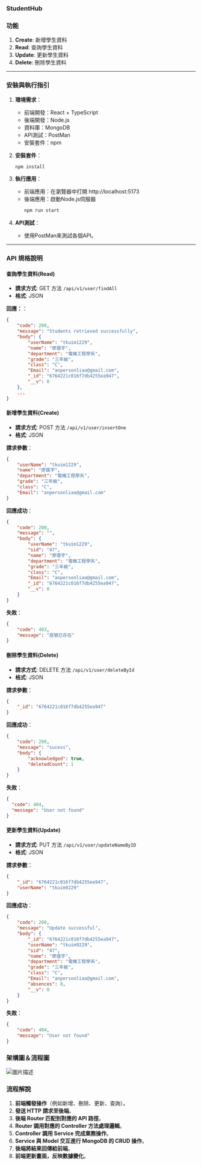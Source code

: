 ### **StudentHub**

### **功能**
1. **Create**: 新增學生資料
2. **Read**: 查詢學生資料
3. **Update**: 更新學生資料
4. **Delete**: 刪除學生資料

---

### **安裝與執行指引**
1. **環境需求**：
   - 前端開發：React + TypeScript
   - 後端開發：Node.js
   - 資料庫：MongoDB
   - API測試：PostMan
   - 安裝套件：npm

2. **安裝套件**：
   ```bash
   npm install
   ```

3. **執行應用**：
   - 前端應用：在瀏覽器中打開 http://localhost:5173
   - 後端應用：啟動Node.js伺服器
     ```bash
     npm run start
     ```

4. **API測試**：
   - 使用PostMan來測試各個API。

---

### **API 規格說明**

#### **查詢學生資料(Read)**
- **請求方式**: GET 方法 `/api/v1/user/findAll`
- **格式**: JSON

**回應：**：
```json
{
    "code": 200,
    "message": "Students retrieved successfully",
    "body": {
        "userName": "tkuim1229",
        "name": "廖霆宇",
        "department": "電機工程學系",
        "grade": "三年級",
        "class": "C",
        "Email": "anpersonliao@gmail.com",
        "_id": "6764221c016f7db4255ea947",
        "__v": 0
    },
    ...
}
```

#### **新增學生資料(Create)**
- **請求方式**: POST 方法 `/api/v1/user/insertOne`
- **格式**: JSON

**請求參數**：
```json
{
    "userName": "tkuim1229",
    "name": "廖霆宇",
    "department": "電機工程學系",
    "grade": "三年級",
    "class": "C",
    "Email": "anpersonliao@gmail.com"
}
```

**回應成功**：
```json
{
    "code": 200,
    "message": "",
    "body": {
        "userName": "tkuim1229",
        "sid": "47",
        "name": "廖霆宇",
        "department": "電機工程學系",
        "grade": "三年級",
        "class": "C",
        "Email": "anpersonliao@gmail.com",
        "_id": "6764221c016f7db4255ea947",
        "__v": 0
    }
}
```

**失敗**：
```json
{
    "code": 403,
    "message": "座號已存在"
}
```

#### **刪除學生資料(Delete)**
- **請求方式**: DELETE 方法 `/api/v1/user/deleteById`
- **格式**: JSON

**請求參數**：
```json
{
    "_id": "6764221c016f7db4255ea947"
}
```

**回應成功**：
```json
{
    "code": 200,
    "message": "sucess",
    "body": {
        "acknowledged": true,
        "deletedCount": 1
    }
}
```

**失敗**：
```json
{
  "code": 404,
  "message": "User not found"
}
```

#### **更新學生資料(Update)**
- **請求方式**: PUT 方法 `/api/v1/user/updateNameByID`
- **格式**: JSON

**請求參數**：
```json
{
    "_id": "6764221c016f7db4255ea947",
    "userName": "tkuim9229"
}
```

**回應成功**：
```json
{
    "code": 200,
    "message": "Update successful",
    "body": {
        "_id": "6764221c016f7db4255ea947",
        "userName": "tkuim9229",
        "sid": "47",
        "name": "廖霆宇",
        "department": "電機工程學系",
        "grade": "三年級",
        "class": "C",
        "Email": "anpersonliao@gmail.com",
        "absences": 0,
        "__v": 0
    }
}
```

**失敗**：
```json
{
    "code": 404,
    "message": "User not found"
}
```

### **架構圖＆流程圖**
![圖片描述](./image.jpg)

### **流程解說**

1. **前端觸發操作**（例如新增、刪除、更新、查詢）。
2. **發送 HTTP 請求至後端**。
3. **後端 Router 匹配到對應的 API 路徑**。
4. **Router 調用對應的 Controller 方法處理邏輯**。
5. **Controller 調用 Service 完成業務操作**。
6. **Service 與 Model 交互進行 MongoDB 的 CRUD 操作**。
7. **後端將結果回傳給前端**。
8. **前端更新畫面，反映數據變化**。


